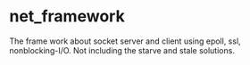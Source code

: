 net_framework
=============

The frame work about socket server and client using epoll, ssl, nonblocking-I/O.
Not including the starve and stale solutions.
